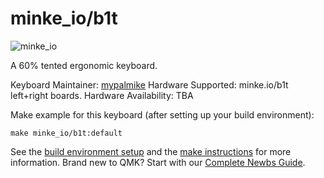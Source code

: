 # minke_io/b1t

![minke_io](https://minke.io)

A 60% tented ergonomic keyboard.

Keyboard Maintainer: [mypalmike](https://github.com/mypalmike)
Hardware Supported: minke.io/b1t left+right boards.
Hardware Availability: TBA

Make example for this keyboard (after setting up your build environment):

    make minke_io/b1t:default

See the [build environment setup](https://docs.qmk.fm/#/getting_started_build_tools) and the [make instructions](https://docs.qmk.fm/#/getting_started_make_guide) for more information. Brand new to QMK? Start with our [Complete Newbs Guide](https://docs.qmk.fm/#/newbs).
